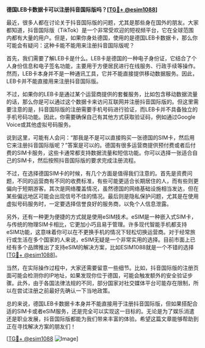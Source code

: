 **德国LEB卡数据卡可以注册抖音国际版吗？[[TG💪+ @esim1088](https://t.me/s/esim1088)]**

最近，很多人都在讨论关于抖音国际版的问题，尤其是那些身在国外的朋友。大家都知道，抖音国际版（TikTok）是一个非常受欢迎的短视频平台，它在全球范围内都有大量的用户。但是，如果你身处德国，使用的是德国LEB卡数据卡，那么你可能会有疑问：这种卡能不能用来注册抖音国际版呢？

首先，我们需要了解LEB卡是什么。LEB卡是德国的一种电子身份证，它结合了个人身份信息和电子签名功能，主要用于方便居民进行在线服务、行政手续等操作。然而，LEB卡本身并不是一种通讯工具，它并不能直接提供移动数据服务。因此，LEB卡并不能直接用来注册抖音国际版。

不过，如果你的LEB卡是通过某个运营商提供的套餐服务，比如包含移动数据流量的话，那么你是可以通过这个数据卡来访问互联网并注册抖音国际版的。但这里需要注意的是，抖音国际版的注册需要手机号码进行验证，而LEB卡并不具备独立的手机号码功能。因此，你需要确保自己有其他方式获取验证码，例如通过Google Voice或其他虚拟号码服务。

说到这里，可能有人会问：“那我是不是可以直接购买一张德国的SIM卡，然后用它来注册抖音国际版呢？”答案是可以的。德国有很多运营商提供预付费或者后付费的SIM卡服务，这些卡通常都支持数据流量和短信功能。你可以选择一张适合自己的SIM卡，然后按照抖音国际版的要求完成注册流程。

不过，在选择德国SIM卡的时候，有几个方面是值得我们注意的。首先是资费问题，不同的运营商有不同的收费标准，有些可能更适合长期居住的人，而有些则更偏向于短期游客。其次是网络覆盖情况，虽然德国的网络基础设施相当发达，但在某些偏远地区可能会出现信号不佳的情况。最后则是隐私保护问题，尤其是在使用虚拟号码服务时，一定要选择信誉良好的服务商，以免个人信息泄露。

另外，还有一种更为便捷的方式就是使用eSIM技术。eSIM是一种嵌入式SIM卡，与传统的物理SIM卡相比，它更加小巧且易于管理。许多现代智能手机都支持eSIM功能，这意味着你可以在不更换手机的情况下轻松切换运营商。对于经常旅行或生活在多个国家的人来说，eSIM无疑是一个非常实用的选择。目前市面上已经有多个品牌推出了支持eSIM的解决方案，比如ESIM1088就是一个不错的选择[[TG💪+ @esim1088](https://t.me/s/esim1088)]。

当然，在实际操作过程中，大家还需要留意一些细节。比如，抖音国际版的注册页面可能会检测你的IP地址，如果发现你位于德国，可能会触发额外的安全验证步骤。此外，由于各国法律法规的不同，部分国家对社交媒体平台可能存在限制，所以在尝试注册之前最好先确认一下当地政策。

总的来说，德国LEB卡数据卡本身并不能直接用于注册抖音国际版，但如果搭配合适的SIM卡或者eSIM服务，还是完全可以实现这一目标的。无论是为了娱乐消遣还是职业发展，抖音国际版都能为我们带来丰富的体验。希望这篇文章能够帮助到正在寻找解决方案的朋友们！

[[TG💪+ @esim1088](https://t.me/s/esim1088) ![Image](https://i.postimg.cc/4NQfJmqS/Snipaste-2025-05-13-00-14-12.png)]